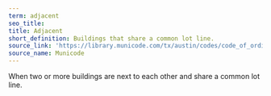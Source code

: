 ```yaml
---
term: adjacent
seo_title: 
title: Adjacent
short_definition: Buildings that share a common lot line.
source_link: 'https://library.municode.com/tx/austin/codes/code_of_ordinances?nodeId=TIT30AUTRCOSURE_CH30-2SURE_ART3PLRE_DIV6SPSU_S30-2-232SMLOSU'
source_name: Municode
---
```



When two or more buildings are next to each other and share a common lot line.